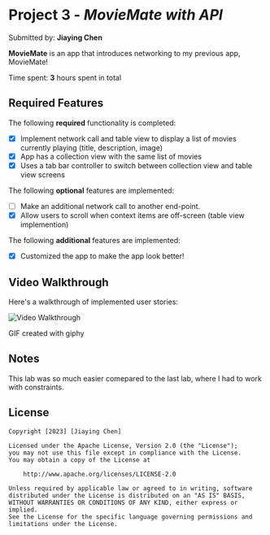 # Project 3 - *MovieMate with API*

Submitted by: **Jiaying Chen**

**MovieMate** is an app that introduces networking to my previous app, MovieMate! 

Time spent: **3** hours spent in total

## Required Features

The following **required** functionality is completed:

- [x] Implement network call and table view to display a list of movies currently playing (title, description, image)
- [x] App has a collection view with the same list of movies
- [x] Uses a tab bar controller to switch between collection view and table view screens
 
The following **optional** features are implemented:

- [ ] Make an additional network call to another end-point.	
- [x] Allow users to scroll when context items are off-screen (table view implemention)

The following **additional** features are implemented:

- [x] Customized the app to make the app look better!

## Video Walkthrough

Here's a walkthrough of implemented user stories:

<img src='https://media2.giphy.com/media/v1.Y2lkPTc5MGI3NjExN2JjNjAxYjY1ZDMyNzA0YjY4M2ZjNDVlZGEyNzg1ZmZjYzBlNjVkMCZjdD1n/H4ZxrPwEU1DDoAn2ZJ/giphy.gif' title='Video Walkthrough' width='' alt='Video Walkthrough' />

GIF created with giphy  


## Notes

This lab was so much easier comepared to the last lab, where I had to work with constraints. 

## License

    Copyright [2023] [Jiaying Chen]

    Licensed under the Apache License, Version 2.0 (the "License");
    you may not use this file except in compliance with the License.
    You may obtain a copy of the License at

        http://www.apache.org/licenses/LICENSE-2.0

    Unless required by applicable law or agreed to in writing, software
    distributed under the License is distributed on an "AS IS" BASIS,
    WITHOUT WARRANTIES OR CONDITIONS OF ANY KIND, either express or implied.
    See the License for the specific language governing permissions and
    limitations under the License.
